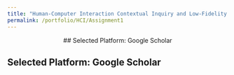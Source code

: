 ```yaml
---
title: "Human-Computer Interaction Contextual Inquiry and Low-Fidelity Prototyping"
permalink: /portfolio/HCI/Assignment1
---
```


<div align="center">
  ## Selected Platform: Google Scholar
</div>

##  Selected Platform: Google Scholar
